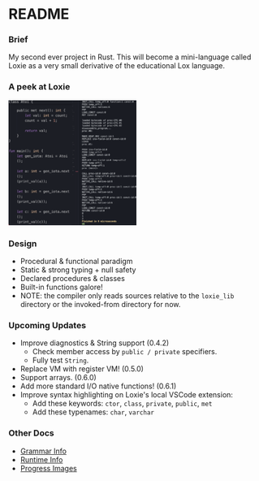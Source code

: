 # README

### Brief
My second ever project in Rust. This will become a mini-language called Loxie as a very small derivative of the educational Lox language.

### A peek at Loxie
<img src="./docs/assets/Loxie_Iota.png" width="50%" alt="fibonacci program">

### Design
 - Procedural & functional paradigm
 - Static & strong typing + null safety
 - Declared procedures & classes
 - Built-in functions galore!
 - NOTE: the compiler only reads sources relative to the `loxie_lib` directory or the invoked-from directory for now.

### Upcoming Updates
 - Improve diagnostics & String support (0.4.2)
   - Check member access by `public / private` specifiers.
   - Fully test `String`.
 - Replace VM with register VM! (0.5.0)
 - Support arrays. (0.6.0)
 - Add more standard I/O native functions! (0.6.1)
 - Improve syntax highlighting on Loxie's local VSCode extension:
   - Add these keywords: `ctor`, `class`, `private`, `public`, `met`
   - Add these typenames: `char`, `varchar`

### Other Docs
 - [Grammar Info](./docs/Grammar.md)
 - [Runtime Info](./docs/Runtime.md)
 - [Progress Images](./docs/Progress.md)
